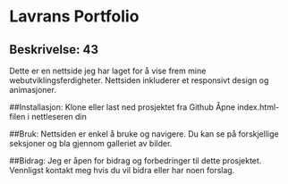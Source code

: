 # Lavrans Portfolio

## Beskrivelse: 43
Dette er en nettside jeg har laget for å vise frem mine webutviklingsferdigheter. Nettsiden inkluderer et responsivt design og animasjoner.

##Installasjon:
Klone eller last ned prosjektet fra Github
Åpne index.html-filen i nettleseren din

##Bruk:
Nettsiden er enkel å bruke og navigere. Du kan se på forskjellige seksjoner og bla gjennom galleriet av bilder.

##Bidrag:
Jeg er åpen for bidrag og forbedringer til dette prosjektet. Vennligst kontakt meg hvis du vil bidra eller har noen forslag.

